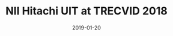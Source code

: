 ---
title: "NII Hitachi UIT at TRECVID 2018"
collection: publications
permalink: /publication/2009-10-01-paper-title-number-9
excerpt: 'We present in this paper the results and system developed for Activities in Extended Video (ActEv) task, which is a pilot task in TRECVID 2018. ActEV is an extension
of the annual TRECVID Surveillance Event Detection (SED) evaluation by adding a large
collection of multi-camera video data, both of simple and complex activities. We participated and submitted for both sub tasks of Activity detection and Activity-Object detection
respectively for which we developed multiple systems based using combination of standard
detector, tracker and trajectory with CNN’s and LSTM. More specifically we divided system
for subtask 1 into two parts with a subsystem consisting of Faster-RCNN detector [17], Simple Online Realtime Tracker (SORT) [18] and plotted trajectories with a CNN for detecting
activities where notion of reference is key. For rest of the classes, we used an LSTM trained
with CNN features of localized activity regions. For subtask 2, we use the localization information obtained from Faster-RCNN and SORT tracker of subtask 1. With these in place, we
achieved a result of 0.977 among all of our runs.'
date: 2019-01-20
venue: "Proceedings of TRECVID 2018"
paperurl: 'https://www-nlpir.nist.gov/projects/tvpubs/tv18.papers/nii_uit_hitachi.pdf'
citation: 'Sang Phan, Zheng Wang, Aimin Su, Martin Klinkigt, Mohit Chabbra, <b>Manikandan R</b>, Duy Dinh Le and Shinichi
Satoh,NII Hitachi UIT at TRECVID 2018, Proceedings of TRECVID 2018, NIST, USA, 2018'
---